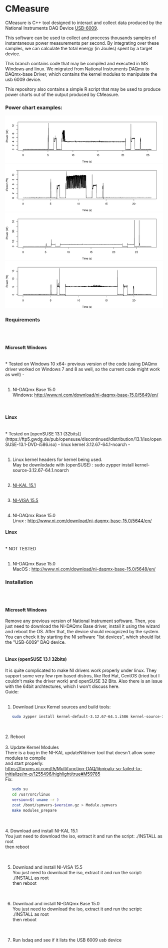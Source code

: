 # CMeasure

CMeasure is C++ tool designed to interact and collect data produced by the
National Instruments DAQ Device [USB-6009](http://www.ni.com/pt-br/support/model.usb-6009.html).

This software can be used to collect and proccess thousands samples of 
instantaneous power measurements per second. By integrating over these
samples, we can calculate the total energy (in Joules) spent by a target
device. 

This branch contains code that may be compiled and executed in MS Windows and
linux. We migrated from National Instruments DAQmx to DAQmx-base Driver, which
contains the kernel modules to manipulate the usb 6009 device.


This repository also contains a simple R script that may be used to produce power charts
out of the output produced by CMeasure.

### Power chart examples:
![Sample 1](/docs/sample1.png)
<br/>
![Sample 2](/docs/sample2.png)
<br/>
![Sample 3](/docs/sample3.png)
<br/>
![Sample 4](/docs/sample4.png)


### Requirements
<br/>
<br/>

#### Microsoft Windows
 <br/>
 * Tested on Windows 10 x64- previous version of the code (using DAQmx driver worked on Windows 7 and 8 as well, so the current code might work as well) -<br/><br/>

  1. NI-DAQmx Base 15.0 <br/>
     Windows: http://www.ni.com/download/ni-daqmx-base-15.0/5649/en/ <br/><br/><br/>

#### Linux
 <br/>
 *  Tested on [openSUSE 13.1 (32bits)](https://ftp5.gwdg.de/pub/opensuse/discontinued/distribution/13.1/iso/openSUSE-13.1-DVD-i586.iso) - linux kernel 3.12.67-64.1-noarch - <br/><br/>

  1. Linux kernel headers for kernel being used. <br/>
       May be downlodade with (openSUSE) : sudo zypper install kernel-source-3.12.67-64.1.noarch  <br/> <br/>

  2. [NI-KAL 15.1](http://download.ni.com/support/softlib/kal/15.1/NIKAL151.iso)  <br/> <br/>

  3. [NI-VISA 15.5](http://download.ni.com/support/softlib/visa/NI-VISA/15.5/Linux/NI-VISA-15.5.0.iso)  <br/> <br/>

  4. NI-DAQmx Base 15.0  <br/>
     Linux  : http://www.ni.com/download/ni-daqmx-base-15.0/5644/en/ <br/>
      

#### Linux
 <br/>
 * NOT TESTED<br/><br/>

  1. NI-DAQmx Base 15.0  <br/>
     MacOS  : http://www.ni.com/download/ni-daqmx-base-15.0/5648/en/ <br/>




### Installation
<br/>
<br/>

#### Microsoft Windows
Remove any previous version of National Instrument software. Then, you just need to download the NI-DAQmx Base driver,
install it using the wizard and reboot the OS. After that, the device should recognized by the system. You can check
it by starting the NI software "list devices", which should list the "USB-6009" DAQ device. <br/><br/>

#### Linux (openSUSE 13.1 32bits)
It is quite complicated to make NI drivers work properly under linux. They support some very few rpm based distros, like
Red Hat, CentOS (tried but I couldn't make the driver work) and openSUSE 32 Bits. Also there is an issue with the 64bit 
archtectures, which I won't discuss here.
<br/>
Guide:<br/><br/>

1. Download Linux Kernel sources and build tools:<br/>
```bash
   sudo zypper install kernel-default-3.12.67-64.1.i586 kernel-source-3.12.67-64.1.noarch gcc gcc-c++
```
<br/><br/>
2. Reboot
<br/><br/>
3. Update Kernel Modules<br/>
   There is a bug in the NI-KAL updateNIdriver tool that doesn't allow some modules to compile<br/>
   and start properly:<br/>
   https://forums.ni.com/t5/Multifunction-DAQ/libnipalu-so-failed-to-initialize/m-p/1255496/highlight/true#M59785
<br/>
   Fix:
```bash   
   sudo su
   cd /usr/src/linux
   version=$( uname -r )
   zcat /boot/symvers-$version.gz > Module.symvers
   make modules_prepare   
```
<br/><br/>
4. Download and install NI-KAL 15.1<br/>
   You just need to download the iso, extract it and run the script: ./INSTALL as root<br/>
   then reboot<br/>
<br/><br/>

5. Download and install NI-VISA 15.5<br/>
   You just need to download the iso, extract it and run the script: ./INSTALL as root<br/>
   then reboot<br/>
<br/><br/>

6. Download and install NI-DAQmx Base 15.0<br/>
   You just need to download the iso, extract it and run the script: ./INSTALL as root<br/>
   then reboot<br/>
<br/><br/>
7. Run lsdaq and see if it lists the USB 6009 usb device<br/>



